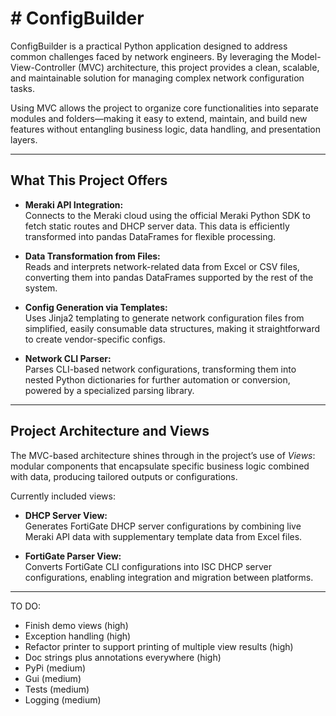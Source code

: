 # # ConfigBuilder

ConfigBuilder is a practical Python application designed to address common challenges faced by network engineers. By leveraging the Model-View-Controller (MVC) architecture, this project provides a clean, scalable, and maintainable solution for managing complex network configuration tasks.

Using MVC allows the project to organize core functionalities into separate modules and folders—making it easy to extend, maintain, and build new features without entangling business logic, data handling, and presentation layers.

---

## What This Project Offers

- **Meraki API Integration:**  
  Connects to the Meraki cloud using the official Meraki Python SDK to fetch static routes and DHCP server data. This data is efficiently transformed into pandas DataFrames for flexible processing.

- **Data Transformation from Files:**  
  Reads and interprets network-related data from Excel or CSV files, converting them into pandas DataFrames supported by the rest of the system.

- **Config Generation via Templates:**  
  Uses Jinja2 templating to generate network configuration files from simplified, easily consumable data structures, making it straightforward to create vendor-specific configs.

- **Network CLI Parser:**  
  Parses CLI-based network configurations, transforming them into nested Python dictionaries for further automation or conversion, powered by a specialized parsing library.

---

## Project Architecture and Views

The MVC-based architecture shines through in the project’s use of *Views*: modular components that encapsulate specific business logic combined with data, producing tailored outputs or configurations.

Currently included views:

- **DHCP Server View:**  
  Generates FortiGate DHCP server configurations by combining live Meraki API data with supplementary template data from Excel files.

- **FortiGate Parser View:**  
  Converts FortiGate CLI configurations into ISC DHCP server configurations, enabling integration and migration between platforms.

---

TO DO:
- Finish demo views (high)
- Exception handling (high)
- Refactor printer to support printing of multiple view results (high)
- Doc strings plus annotations everywhere (high)
- PyPi (medium)
- Gui (medium)
- Tests (medium)
- Logging (medium)


